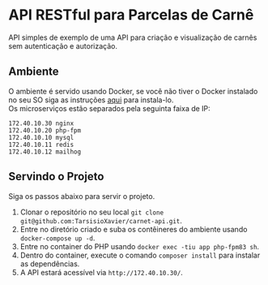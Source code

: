 # API RESTful para Parcelas de Carnê  
API simples de exemplo de uma API para criação e visualização de carnês sem autenticação e autorização.  

## Ambiente  
O ambiente é servido usando Docker, se você não tiver o Docker instalado no seu SO siga as instruções [aqui](https://docs.docker.com/get-started/get-docker/) para instala-lo.  
Os microserviços estão separados pela seguinta faixa de IP:  
```
172.40.10.30 nginx
172.40.10.20 php-fpm
172.40.10.10 mysql
172.40.10.11 redis
172.40.10.12 mailhog
```

## Servindo o Projeto  
Siga os passos abaixo para servir o projeto.  
1. Clonar o repositório no seu local `git clone git@github.com:TarsisioXavier/carnet-api.git`.  
2. Entre no diretório criado e suba os contêineres do ambiente usando `docker-compose up -d`.  
3. Entre no container do PHP usando `docker exec -tiu app php-fpm83 sh`.  
4. Dentro do container, execute o comando `composer install` para instalar as dependências.  
5. A API estará acessível via `http://172.40.10.30/`.  
